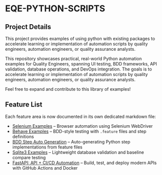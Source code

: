 # EQE-PYTHON-SCRIPTS

## Project Details

This project provides examples of using python with existing packages to accelerate learning or implementation of automation scripts by quality engineers, automation engineers, or quality assurance analysts.

This repository showcases practical, real-world Python automation examples for Quality Engineers, spanning UI testing, BDD frameworks, API validation, database operations, and DevOps integration. The goals is to accelerate learning or implementation of automation scripts by quality engineers, automation engineers, or quality assurance analysts.

Feel free to expand and contribute to this library of examples!

## Feature List

Each feature area is now documented in its own dedicated markdown file:

- [Selenium Examples](./selenium_examples.md) – Browser automation using Selenium WebDriver
- [Behave Examples](./behave_examples.md) – BDD-style testing with `.feature` files and step definitions
- [BDD Step Auto Generation](./bdd_step_autogen.md) – Auto-generating Python step implementations from feature files
- [Sqlite3 Examples](./sqlite3_examples.md) – Lightweight database validation and baseline compare testing
- [FastAPI: API + CI/CD Automation](./fastapi_examples.md) – Build, test, and deploy modern APIs with GitHub Actions and Docker
